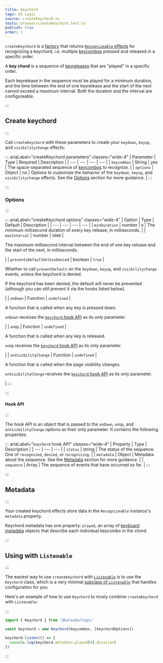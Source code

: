 ```yaml
---
title: keychord
tags: UI Logic
source: createKeychord.ts
tests: browser/createKeychord.test.ts
publish: true
order: 1
---
```


`createKeychord` is a [factory](/docs/logic/factories-overview) that returns [`Recognizeable` effects](/docs/logic/classes/recognizeable#effect-workflow) for recognizing a keychord, i.e. multiple [keycombos](/docs/logic/keycombo-overview.md) pressed and released in a specific order.

A **key chord** is a sequence of [keyreleases](/docs/logic/factories/keyrelease) that are "played" in a specific order.

Each keyrelease in the sequence must be played for a minimum duration, and the time between the end of one keyrelease and the start of the next cannot exceed a maximum interval. Both the duration and the interval are configureable.


:::
## Create keychord
:::

Call `createKeychord` with these parameters to create your `keydown`, `keyup`, and `visibilitychange` effects:

::: ariaLabel="createKeychord parameters" classes="wide-4"
| Parameter | Type | Required | Description |
| --- | --- | --- | --- |
| `keycombos` | String | yes | The space-separated sequence of [keycombos](/docs/logic/keycombo-overview) to recognize. |
| `options` | Object | no | Options to customize the behavior of the `keydown`, `keyup`, and `visibilitychange` effects. See the [Options](#options) section for more guidance. |
:::


:::
### Options
:::

::: ariaLabel="createKeychord options" classes="wide-4"
| Option | Type | Default | Description |
| --- | --- | --- | --- |
| `minDuration` | number | `0` | The minimum millisecond duration of every key release, in milliseconds. |
| `maxInterval` | number | `5000` | <p>The maximum millisecond interval between the end of one key release and the start of the next, in milliseconds.</p> |
| `preventsDefaultUnlessDenied` | boolean | `true` | <p>Whether to call `preventDefault` on the `keydown`, `keyup`, and `visibilitychange` events, unless the keychord is denied.</p><p>If the keychord has been denied, the default will never be prevented (although you can still prevent it via the hooks listed below).</p> |
| `onDown` | Function | `undefined` | <p>A function that is called when any key is pressed down.</p><p>`onDown` receives the [`keychord` hook API](#hook-api) as its only parameter.</p> |
| `onUp` | Function | `undefined` | <p>A function that is called when any key is released.</p><p>`onUp` receives the [`keychord` hook API](#hook-api) as its only parameter.</p> |
| `onVisibilityChange` | Function | `undefined` | <p>A function that is called when the page visibility changes.</p><p>`onVisibilityChange` receives the [`keychord` hook API](#hook-api) as its only parameter.</p> |
:::


:::
#### Hook API
:::

The hook API is an object that is passed to the `onDown`, `onUp`, and `onVisibilityChange` options as their only parameter. It contains the following properties:

::: ariaLabel="`keychord` hook API" classes="wide-4"
| Property | Type | Description |
| --- | --- | --- |
| `status` | string | The status of the sequence. One of `recognized`, `denied`, or `recognizing`. |
| `metadata` | Object | Metadata about the sequence. See the [Metadata](#metadata) section for more guidance. |
| `sequence` | Array | The sequence of events that have occurred so far. |
:::


:::
## Metadata
:::

Your created keychord effects store data in the `Recognizeable` instance's `metadata` property.

Keychord metadata has one property: `played`, an array of [keyboard metadata](/docs/logic/factories/recognizeable-effects-overview#keyboard-metadata) objects that describe each individual keycombo in the chord.


:::
## Using with `Listenable`
:::

The easiest way to use `createKeychord` with [`Listenable`](/docs/logic/classes/listenable) is to use the `Keychord` class, which is a very minimal [subclass of `Listenable`](/docs/logic/factories/recognizeable-overview#listenable-subclasses) that handles configuration for you.

Here's an example of how to use `Keychord` to nicely combine `createKeychord` with `Listenable`:

:::
```ts
import { Keychord } from '@baleada/logic'

const keychord = new Keychord(keycombos, [keychordOptions])

keychord.listen(() => {
  console.log(keychord.metadata.played[0].duration)
})
```
:::

